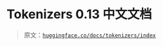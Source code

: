 # Tokenizers  0.13 中文文档

> 原文：[`huggingface.co/docs/tokenizers/index`](https://huggingface.co/docs/tokenizers/index)
